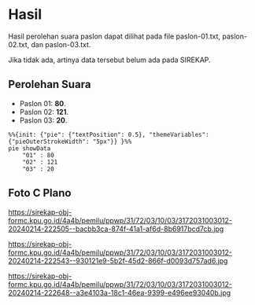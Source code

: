 # Hasil

Hasil perolehan suara paslon dapat dilihat pada file paslon-01.txt, paslon-02.txt, dan paslon-03.txt.

Jika tidak ada, artinya data tersebut belum ada pada SIREKAP.

## Perolehan Suara

 * Paslon 01: **80**.
 * Paslon 02: **121**.
 * Paslon 03: **20**.

```mermaid
%%{init: {"pie": {"textPosition": 0.5}, "themeVariables": {"pieOuterStrokeWidth": "5px"}} }%%
pie showData
    "01" : 80
    "02" : 121
    "03" : 20
```
## Foto C Plano

https://sirekap-obj-formc.kpu.go.id/4a4b/pemilu/ppwp/31/72/03/10/03/3172031003012-20240214-222505--bacbb3ca-874f-41a1-af6d-8b6917bcd7cb.jpg

https://sirekap-obj-formc.kpu.go.id/4a4b/pemilu/ppwp/31/72/03/10/03/3172031003012-20240214-222543--930121e9-5b2f-45d2-866f-d0093d757ad6.jpg

https://sirekap-obj-formc.kpu.go.id/4a4b/pemilu/ppwp/31/72/03/10/03/3172031003012-20240214-222648--a3e4103a-18c1-46ea-9399-e496ee93040b.jpg

